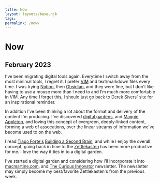 ```yaml
---
title: Now
layout: layouts/base.njk
tags: 
permalink: /now/
---
```


# Now

## February 2023

I've been migrating digital tools again. Everytime I switch away from the most minimal tools, I regret it. I prefer [VIM](https://www.vim.org) and text/markdown files every time. I was trying [Notion](https://notion.so), then [Obsidian](https://obsidian.md), and they were fine, but I don't like having to use a mouse more than I need to and I'm much more comfortable in VIM. Any time I forget this, I should just go back to [Derek Sivers' site](https://sive.rs/) for an inspirational reminder.

In addition I've been thinking a lot about the format and delivery of the content I'm producing. I've discovered [digital gardens](https://maggieappleton.com/garden-history), and [Maggie Appleton](https://maggieappleton.com/), and loving this concept of evergreen, deeply-linked content, forming a web of assocations, over the linear streams of information we've become used to on the web.

I read [Tiago Forte's](https://maggieappleton.com/garden-history) [Building a Second Brain](https://www.buildingasecondbrain.com/), and while I enjoy the overall concept, going back in time to the [Zettlekasten](https://maggieappleton.com/garden-history) has been more productive for me. I love the way it ties in to a digital garden.

I've started a digital garden and considering how I'll incorporate it into [macmartine.com](https://www.macmartine.com), and [The Curious Innovator](/newsletter) newsletter. The newsletter may simply become my best/favorite Zettlekasten's from the previous week.


